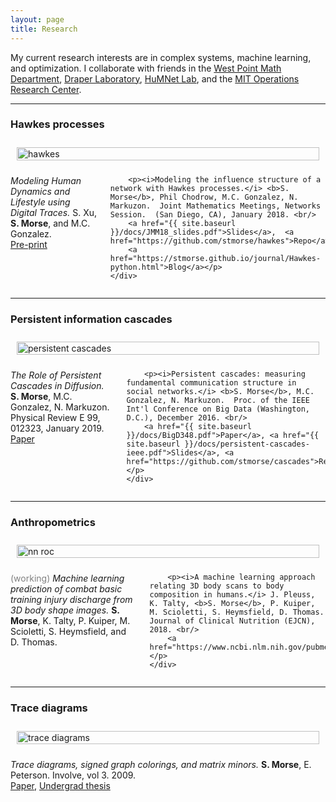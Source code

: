 ```yaml
---
layout: page
title: Research
---
```


My current research interests are in complex systems, machine learning, and optimization.  I collaborate with friends in the [West Point Math Department](https://www.westpoint.edu/academics/academic-departments/mathematical-sciences), [Draper Laboratory](http://www.draper.com), [HuMNet Lab](http://humnetlab.berkeley.edu), and the [MIT Operations Research Center](https://orc.mit.edu).

<hr>

### Hawkes processes

<div class="row">
    <div class="four columns">
        <img style="padding: 10px; float: center;" width="100%" src="{{ site.baseurl }}/images/example_multivar.png" alt="hawkes">
    </div>
    <div class="eight columns">
        <p><i>Modeling Human Dynamics and Lifestyle using Digital Traces.</i> S. Xu, <b>S. Morse</b>, and M.C. Gonzalez.<br/>
        <a href="https://arxiv.org/abs/2005.06542">Pre-print</a>
        </p>

        <p><i>Modeling the influence structure of a network with Hawkes processes.</i> <b>S. Morse</b>, Phil Chodrow, M.C. Gonzalez, N. Markuzon.  Joint Mathematics Meetings, Networks Session.  (San Diego, CA), January 2018. <br/> 
        <a href="{{ site.baseurl }}/docs/JMM18_slides.pdf">Slides</a>,  <a href="https://github.com/stmorse/hawkes">Repo</a>,
        <a href="https://stmorse.github.io/journal/Hawkes-python.html">Blog</a></p>
    </div>
</div>

<hr>

### Persistent information cascades

<div class="row">
    <div class="four columns">
        <img style="padding: 10px; float: center;" width="100%" src="{{ site.baseurl }}/images/persistent.png" alt="persistent cascades">
    </div>
    <div class="eight columns">
        <p><i>The Role of Persistent Cascades in Diffusion.</i>  <b>S. Morse</b>, M.C. Gonzalez, N. Markuzon.  Physical Review E 99, 012323, January 2019. <br/>
        <a href="{{ site.baseurl }}/docs/BigD348.pdf">Paper</a></p> 

        <p><i>Persistent cascades: measuring fundamental communication structure in social networks.</i> <b>S. Morse</b>, M.C. Gonzalez, N. Markuzon.  Proc. of the IEEE Int'l Conference on Big Data (Washington, D.C.), December 2016. <br/>
        <a href="{{ site.baseurl }}/docs/BigD348.pdf">Paper</a>, <a href="{{ site.baseurl }}/docs/persistent-cascades-ieee.pdf">Slides</a>, <a href="https://github.com/stmorse/cascades">Repo</a></p>  
    </div>
</div>


<hr>

### Anthropometrics

<div class="row">
    <div class="four columns">
        <img style="padding: 10px; float: center;" width="100%" src="{{ site.baseurl }}/images/nn_body_comp.png" alt="nn roc">
    </div>
    <div class="eight columns">
        <p><span style="color: gray">(working)</span> <i>Machine learning prediction of combat basic training injury discharge from 3D body shape images.</i>  <b>S. Morse</b>, K. Talty, P. Kuiper, M. Scioletti, S. Heymsfield, and D. Thomas. </p> 

        <p><i>A machine learning approach relating 3D body scans to body composition in humans.</i> J. Pleuss, K. Talty, <b>S. Morse</b>, P. Kuiper, M. Scioletti, S. Heymsfield, D. Thomas.  Journal of Clinical Nutrition (EJCN), 2018. <br/>
        <a href="https://www.ncbi.nlm.nih.gov/pubmed/30315314">Paper</a></p>  
    </div>
</div>



<hr>

### Trace diagrams

<div class="row">
    <div class="four columns">
        <img style="padding: 10px; float: center;" width="100%" src="{{ site.baseurl }}/images/diagrams.png" alt="trace diagrams">
    </div>
    <div class="eight columns">
        <p> <i>Trace diagrams, signed graph colorings, and matrix minors.</i> <b>S. Morse</b>, E. Peterson. Involve, vol 3. 2009. <br/>
        <a href="{{ site.baseurl }}/docs/tracediagrams.pdf">Paper</a>, <a href="{{ site.baseurl }}/docs/mainthesis.pdf">Undergrad thesis</a></p>
    </div>
</div>
